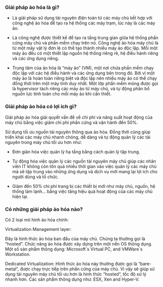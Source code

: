 ### Giải pháp ảo hóa là gì?
 

- Là giải pháp sử dụng tài nguyên điện toán từ các máy chủ kết hợp với công nghệ ảo hóa để tạo ra hệ thống các máy trạm, lúc này là các máy ảo. 

- Là công nghệ được thiết kế để tạo ra tầng trung gian giữa hệ thống phần cứng máy chủ và phần mềm chạy trên nó. Công nghệ ảo hóa máy chủ là từ một máy vật lý đơn lẻ có thể tạo thành nhiều máy ảo độc lập. Mỗi một máy ảo đều có một thiết lập nguồn hệ thống riêng rẽ, hệ điều hành riêng và các ứng dụng riêng. 

- Trung tâm của ảo hóa là “máy ảo” (VM), một nơi chứa phần mềm chạy độc lập với các hệ điều hành và các ứng dụng bên trong đó. Bởi vì một máy ảo là hoàn toàn riêng biệt và độc lập nên nhiều máy ảo có thể chạy đồng thời trên một máy tính duy nhất. Một lớp phần mềm mỏng được gọi là hypervisor tách riêng các máy ảo từ máy chủ, và tự động phân bổ nguồn lực tính toán cho mỗi máy ảo khi cần thiết.

### Giải pháp ảo hóa có lợi ích gì?

Giải pháp ảo hóa giải quyết vấn đề về chi phí và năng suất hoạt động của máy chủ bằng việc giảm chi phí phần cứng và vận hành đến 50%.


Sử dụng tối ưu nguồn tài nguyên thông qua ảo hóa. Đồng thời cũng giúp triển khai các máy chủ nhanh chóng, dễ dàng và tự động quản lý các tài nguyên trong máy chủ tối ưu hơn như:

- Đơn giản hóa việc quản lý hạ tầng bằng cách quản lý tập trung.

- Tự động hóa việc quản lý các nguồn tài nguyên máy chủ giúp các nhân viên IT không còn tốn quá nhiều thời gian vào việc quản lý các máy chủ mà sẽ tập trung vào những ứng dụng và dịch vụ mới mang lại lợi ích cho người dùng và tổ chức.

- Giảm đến 50% chi phí trang bị các thiết bị mới như máy chủ, nguồn, hệ thống làm lạnh... bằng việc tăng hiệu quả hoạt động của các máy chủ hiện tại.

### Có những giải pháp ảo hóa nào?

Có 2 loại mô hình ảo hóa chính: 

Virtualization Management layer: 

Đây là hình thức ảo hóa ban đầu của máy chủ. Chúng ta thường gọi là “hosted”. Chức năng ảo hóa được xây dựng trên một nền OS thông dụng. Một số sản phẩm thông dụng: Microsoft´s Virtual PC, and VMWare´s Workstation.

Dedicated Virtualization: 
Hình thức ảo hóa này thường được gọi là “bare-metal”, được chạy trực tiếp trên phần cứng của máy chủ. Vì vậy sẽ giúp sử dụng tài nguyên máy chủ tối ưu hơn là hình thức “hosted”, tốc độ xử lý nhanh hơn. Các sản phẩm thông dụng như: ESX, Xen and Hyper-V.
